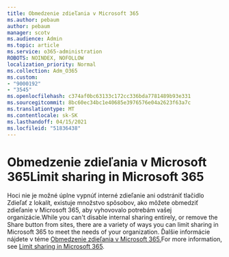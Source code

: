 ```yaml
---
title: Obmedzenie zdieľania v Microsoft 365
ms.author: pebaum
author: pebaum
manager: scotv
ms.audience: Admin
ms.topic: article
ms.service: o365-administration
ROBOTS: NOINDEX, NOFOLLOW
localization_priority: Normal
ms.collection: Adm_O365
ms.custom:
- "9000192"
- "3545"
ms.openlocfilehash: c374af0bc63133c172cc336bda7781489b93e331
ms.sourcegitcommit: 8bc60ec34bc1e40685e3976576e04a2623f63a7c
ms.translationtype: MT
ms.contentlocale: sk-SK
ms.lasthandoff: 04/15/2021
ms.locfileid: "51836438"
---
```

# <a name="limit-sharing-in-microsoft-365"></a><span data-ttu-id="a40d8-102">Obmedzenie zdieľania v Microsoft 365</span><span class="sxs-lookup"><span data-stu-id="a40d8-102">Limit sharing in Microsoft 365</span></span>

<span data-ttu-id="a40d8-103">Hoci nie je možné úplne vypnúť interné zdieľanie ani odstrániť tlačidlo Zdieľať z lokalít, existuje množstvo spôsobov, ako môžete obmedziť zdieľanie v Microsoft 365, aby vyhovovalo potrebám vašej organizácie.</span><span class="sxs-lookup"><span data-stu-id="a40d8-103">While you can't disable internal sharing entirely, or remove the Share button from sites, there are a variety of ways you can limit sharing in Microsoft 365 to meet the needs of your organization.</span></span> <span data-ttu-id="a40d8-104">Ďalšie informácie nájdete v téme [Obmedzenie zdieľania v Microsoft 365.](https://docs.microsoft.com/Office365/Enterprise/microsoft-365-limit-sharing)</span><span class="sxs-lookup"><span data-stu-id="a40d8-104">For more information, see [Limit sharing in Microsoft 365](https://docs.microsoft.com/Office365/Enterprise/microsoft-365-limit-sharing).</span></span>

